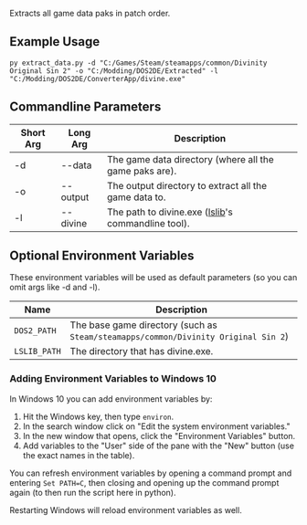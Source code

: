 Extracts all game data paks in patch order.

## Example Usage

```
py extract_data.py -d "C:/Games/Steam/steamapps/common/Divinity Original Sin 2" -o "C:/Modding/DOS2DE/Extracted" -l "C:/Modding/DOS2DE/ConverterApp/divine.exe"
```

## Commandline Parameters

| Short Arg  | Long Arg | Description |
| ------------- | ------------- | ------------- |
| -d | --data | The game data directory (where all the game paks are). |
| -o | --output | The output directory to extract all the game data to. |
| -l | --divine | The path to divine.exe ([lslib](https://github.com/Norbyte/lslib/releases/latest)'s commandline tool). |

## Optional Environment Variables

These environment variables will be used as default parameters (so you can omit args like -d and -l).  

| Name  | Description |
| ------------- | ------------- |
| `DOS2_PATH` | The base game directory (such as `Steam/steamapps/common/Divinity Original Sin 2`) |
| `LSLIB_PATH` | The directory that has divine.exe. |

### Adding Environment Variables to Windows 10
In Windows 10 you can add environment variables by:
1. Hit the Windows key, then type `environ`.
2. In the search window click on "Edit the system environment variables."
3. In the new window that opens, click the "Environment Variables" button.
4. Add variables to the "User" side of the pane with the "New" button (use the exact names in the table).

You can refresh environment variables by opening a command prompt and entering `Set PATH=C`, then closing and opening up the command prompt again (to then run the script here in python).

Restarting Windows will reload environment variables as well.